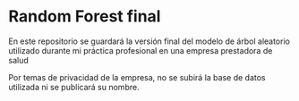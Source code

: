 # Random Forest final
En este repositorio se guardará la versión final del modelo de árbol aleatorio utilizado durante mi práctica profesional en una empresa prestadora de salud

Por temas de privacidad de la empresa, no se subirá la base de datos utilizada ni se publicará su nombre.